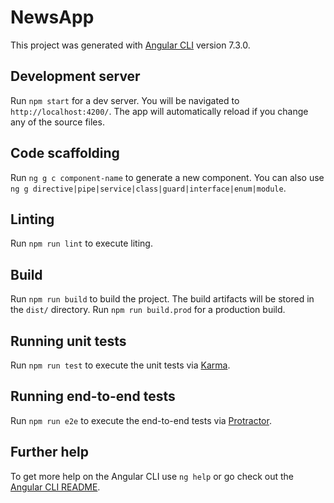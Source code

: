 # NewsApp

This project was generated with [Angular CLI](https://github.com/angular/angular-cli) version 7.3.0.

## Development server

Run `npm start` for a dev server. You will be navigated to `http://localhost:4200/`. The app will automatically reload if you change any of the source files.

## Code scaffolding

Run `ng g c component-name` to generate a new component. You can also use `ng g directive|pipe|service|class|guard|interface|enum|module`.

## Linting

Run `npm run lint` to execute liting.

## Build

Run `npm run build` to build the project. The build artifacts will be stored in the `dist/` directory. Run `npm run build.prod` for a production build.

## Running unit tests

Run `npm run test` to execute the unit tests via [Karma](https://karma-runner.github.io).

## Running end-to-end tests

Run `npm run e2e` to execute the end-to-end tests via [Protractor](http://www.protractortest.org/).

## Further help

To get more help on the Angular CLI use `ng help` or go check out the [Angular CLI README](https://github.com/angular/angular-cli/blob/master/README.md).
